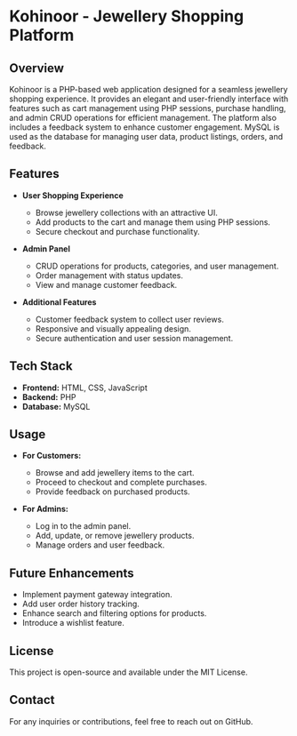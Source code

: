# Kohinoor - Jewellery Shopping Platform

## Overview
Kohinoor is a PHP-based web application designed for a seamless jewellery shopping experience. It provides an elegant and user-friendly interface with features such as cart management using PHP sessions, purchase handling, and admin CRUD operations for efficient management. The platform also includes a feedback system to enhance customer engagement. MySQL is used as the database for managing user data, product listings, orders, and feedback.

## Features
- **User Shopping Experience**
  - Browse jewellery collections with an attractive UI.
  - Add products to the cart and manage them using PHP sessions.
  - Secure checkout and purchase functionality.
  
- **Admin Panel**
  - CRUD operations for products, categories, and user management.
  - Order management with status updates.
  - View and manage customer feedback.
  
- **Additional Features**
  - Customer feedback system to collect user reviews.
  - Responsive and visually appealing design.
  - Secure authentication and user session management.
  
## Tech Stack
- **Frontend:** HTML, CSS, JavaScript
- **Backend:** PHP
- **Database:** MySQL

## Usage
- **For Customers:**
  - Browse and add jewellery items to the cart.
  - Proceed to checkout and complete purchases.
  - Provide feedback on purchased products.
  
- **For Admins:**
  - Log in to the admin panel.
  - Add, update, or remove jewellery products.
  - Manage orders and user feedback.


## Future Enhancements
- Implement payment gateway integration.
- Add user order history tracking.
- Enhance search and filtering options for products.
- Introduce a wishlist feature.

## License
This project is open-source and available under the MIT License.

## Contact
For any inquiries or contributions, feel free to reach out on GitHub.

